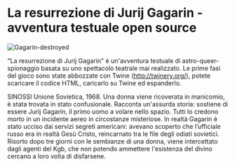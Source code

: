 # La resurrezione di Jurij Gagarin - avventura testuale open source

![Gagarin-destroyed](taleo.github.com/la-resurrezione-di-gagarin/img/w460-destroy.jpg)

"La resurrezione di Jurij Gagarin" è un'avventura testuale di astro-queer-spionaggio basata su uno spettacolo teatrale mai realizzato. 
Le prime fasi del gioco sono state abbozzate con Twine (http://twinery.org/), potete scaricare il codice HTML, caricarlo su Twine ed espanderlo. 

SINOSSI
Unione Sovietica, 1968. Una donna viene ricoverata in manicomio, è stata trovata in stato confusionale. Racconta un'assurda storia: sostiene di essere Jurij Gagarin, il primo uomo a volare nello spazio. Tutti lo credono morto in un incidente aereo in circostanze misteriose. In realtà Gagarin è stato ucciso dai servizi segreti americani: avevano scoperto che l’ufficiale russo era in realtà Gesù Cristo, reincarnato tra le file degli odiati sovietici. Risorto dopo tre giorni con le sembianze di una donna, viene intercettato dagli agenti del Kgb, che non potendo ammettere l'esistenza del divino cercano a loro volta di disfarsene.
